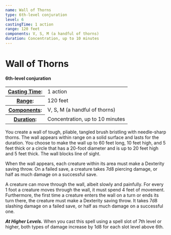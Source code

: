 ```yaml
---
name: Wall of Thorns
type: 6th-level conjuration
level: 6
castingTime: 1 action
range: 120 feet
components: V, S, M (a handful of thorns)
duration: Concentration, up to 10 minutes
---
```


Wall of Thorns
==============

#### 6th-level conjuration

<table cellspacing="0" class="statBlock"><tbody><tr><th><a href="/srd/magicOverview/spellDescriptions.htm#level">Casting Time</a>:</th><td>1 action</td></tr><tr><th><a href="/srd/magicOverview/spellDescriptions.htm#components">Range</a>:</th><td>120 feet</td></tr><tr><th><a href="/srd/magicOverview/spellDescriptions.htm#range">Components</a>:</th><td>V, S, M (a handful of thorns)</td></tr><tr><th><a href="/srd/magicOverview/spellDescriptions.htm#effect">Duration</a>:</th><td>Concentration, up to 10 minutes</td></tr></tbody></table>

You create a wall of tough, pliable, tangled brush bristling with needle-sharp thorns. The wall appears within range on a solid surface and lasts for the duration. You choose to make the wall up to 60 feet long, 10 feet high, and 5 feet thick or a circle that has a 20-foot diameter and is up to 20 feet high and 5 feet thick. The wall blocks line of sight.

When the wall appears, each creature within its area must make a Dexterity saving throw. On a failed save, a creature takes 7d8 piercing damage, or half as much damage on a successful save.

A creature can move through the wall, albeit slowly and painfully. For every 1 foot a creature moves through the wall, it must spend 4 feet of movement. Furthermore, the first time a creature enters the wall on a turn or ends its turn there, the creature must make a Dexterity saving throw. It takes 7d8 slashing damage on a failed save, or half as much damage on a successful one.

_**At Higher Levels.**_ When you cast this spell using a spell slot of 7th level or higher, both types of damage increase by 1d8 for each slot level above 6th.